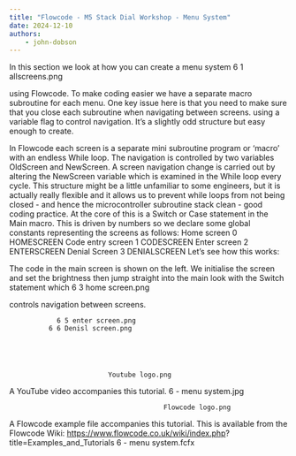 ```yaml
---
title: "Flowcode - M5 Stack Dial Workshop - Menu System"
date: 2024-12-10
authors:
    - john-dobson
---
```


In this section we look at how you can create a menu system 6 1 allscreens.png

using Flowcode. To make coding easier we have a separate
macro subroutine for each menu. One key issue here is that
you need to make sure that you close each subroutine when
navigating between screens. using a variable flag to control
navigation. It’s a slightly odd structure but easy enough to
create.




In Flowcode each screen is a separate mini subroutine
program or ‘macro’ with an endless While loop. The navigation
is controlled by two variables OldScreen and NewScreen. A
screen navigation change is carried out by altering the
NewScreen variable which is examined in the While loop every
cycle. This structure might be a little unfamiliar to some
engineers, but it is actually really flexible and it allows us to
prevent while loops from not being closed - and hence the
microcontroller subroutine stack clean - good coding practice.
At the core of this is a Switch or Case statement in the Main
macro. This is driven by numbers so we declare some global
constants representing the screens as follows:
Home screen              0        HOMESCREEN
Code entry screen        1        CODESCREEN
Enter screen        2        ENTERSCREEN
Denial Screen            3        DENIALSCREEN
Let’s see how this works:







The code in the main screen is shown on the left.
We initialise the screen and set the brightness then jump
straight into the main   look with the Switch statement which
                     6 3 home screen.png


controls navigation between screens.





                6 5 enter screen.png
              6 6 Denisl screen.png





                             Youtube logo.png




A YouTube video accompanies      this tutorial.
                       6 - menu system.jpg




                                           Flowcode logo.png



A Flowcode example file accompanies this tutorial. This is
available from the Flowcode Wiki:
https://www.flowcode.co.uk/wiki/index.php?
title=Examples_and_Tutorials
6 - menu system.fcfx



